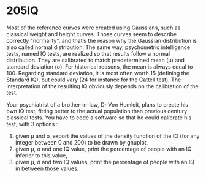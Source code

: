# 205IQ

Most of the reference curves were created using Gaussians, such as classical weight and height curves. Those curves
seem to describe correctly "normality", and that’s the reason why the Gaussian distribution is also called normal distribution.
The same way, psychometric intelligence tests, named IQ tests, are realized so that results follow a normal distribution.
They are calibrated to match predetermined mean (µ) and standard deviation (σ).
For historical reasons, the mean is always equal to 100.
Regarding standard deviation, it is most often worth 15 (defining the Standard IQ), but could vary (24 for instance for
the Cattell test).
The interpretation of the resulting IQ obviously depends on the calibration of the test.

Your psychiatrist of a brother-in-law, Dr Von Humleit, plans to create his own IQ test, fitting better to the actual
population than previous century classical tests. You have to code a software so that he could calibrate his test, with
3 options :
1. given µ and σ, export the values of the density function of the IQ (for any integer between 0 and 200) to be
drawn by gnuplot,
2. given µ, σ and one IQ value, print the percentage of people with an IQ inferior to this value,
3. given µ, σ and two IQ values, print the percentage of people with an IQ in between those values.
